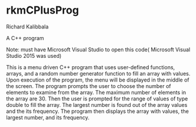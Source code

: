 # rkmCPlusProg
Richard Kalibbala

A C++ program


Note: must have Microsoft Visual Studio to open this code( Microsoft Visual Studio 2015 was used)

  This is a menu driven C++ program that uses user-defined functions, arrays, and a random number generator function to fill an array with
	values. Upon execution of the program, the menu will be displayed in the middle of the screen. The program prompts the user to choose
	the number of elements to examine from the array. The maximum number of elements in the array are 30. Then the user is prompted for the 
	range of values of type double to fill the array. The largest number is found out of the array values and the its frequency. The program
	then displays the array with values, the largest number, and its frequency.
